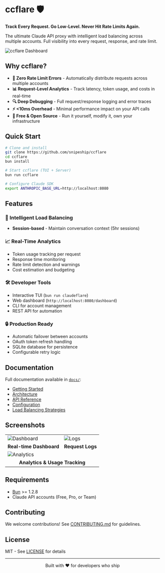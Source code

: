 # ccflare 🛡️

**Track Every Request. Go Low-Level. Never Hit Rate Limits Again.**

The ultimate Claude API proxy with intelligent load balancing across multiple accounts. Full visibility into every request, response, and rate limit.

![ccflare Dashboard](apps/lander/src/screenshot-dashboard.png)

## Why ccflare?

- **🚀 Zero Rate Limit Errors** - Automatically distribute requests across multiple accounts
- **📊 Request-Level Analytics** - Track latency, token usage, and costs in real-time  
- **🔍 Deep Debugging** - Full request/response logging and error traces
- **⚡ <10ms Overhead** - Minimal performance impact on your API calls
- **💸 Free & Open Source** - Run it yourself, modify it, own your infrastructure

## Quick Start

```bash
# Clone and install
git clone https://github.com/snipeship/ccflare
cd ccflare
bun install

# Start ccflare (TUI + Server)
bun run ccflare

# Configure Claude SDK
export ANTHROPIC_BASE_URL=http://localhost:8080
```

## Features

### 🎯 Intelligent Load Balancing
- **Session-based** - Maintain conversation context (5hr sessions)

### 📈 Real-Time Analytics
- Token usage tracking per request
- Response time monitoring
- Rate limit detection and warnings
- Cost estimation and budgeting

### 🛠️ Developer Tools
- Interactive TUI (`bun run claudeflare`)
- Web dashboard (`http://localhost:8080/dashboard`)
- CLI for account management
- REST API for automation

### 🔒 Production Ready
- Automatic failover between accounts
- OAuth token refresh handling
- SQLite database for persistence
- Configurable retry logic

## Documentation

Full documentation available in [`docs/`](docs/):
- [Getting Started](docs/index.md)
- [Architecture](docs/architecture.md) 
- [API Reference](docs/api-http.md)
- [Configuration](docs/configuration.md)
- [Load Balancing Strategies](docs/load-balancing.md)

## Screenshots

<table>
  <tr>
    <td><img src="apps/lander/src/screenshot-dashboard.png" alt="Dashboard"/></td>
    <td><img src="apps/lander/src/screenshot-logs.png" alt="Logs"/></td>
  </tr>
  <tr>
    <td align="center"><b>Real-time Dashboard</b></td>
    <td align="center"><b>Request Logs</b></td>
  </tr>
  <tr>
    <td colspan="2"><img src="apps/lander/src/screenshot-analytics.png" alt="Analytics"/></td>
  </tr>
  <tr>
    <td colspan="2" align="center"><b>Analytics & Usage Tracking</b></td>
  </tr>
</table>

## Requirements

- [Bun](https://bun.sh) >= 1.2.8
- Claude API accounts (Free, Pro, or Team)

## Contributing

We welcome contributions! See [CONTRIBUTING.md](docs/contributing.md) for guidelines.

## License

MIT - See [LICENSE](LICENSE) for details

---

<p align="center">
  Built with ❤️ for developers who ship
</p>

